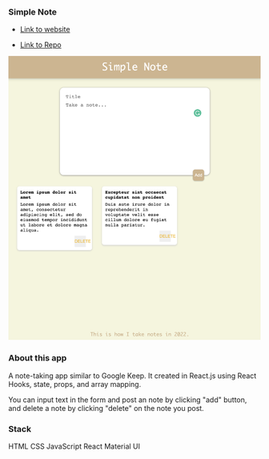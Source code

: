 
### Simple Note

- [Link to website](https://rachel-simple-note.netlify.app)

- [Link to Repo](https://github.com/xinyirachel/Simple-Note)

![Index](/docs/index.png)

### About this app

A note-taking app similar to Google Keep. It created in React.js using React Hooks, state, props, and array mapping. 

You can input text in the form and post an note by clicking "add" button, and delete a note by clicking "delete" on the note you post.

### Stack
HTML
CSS
JavaScript
React
Material UI



